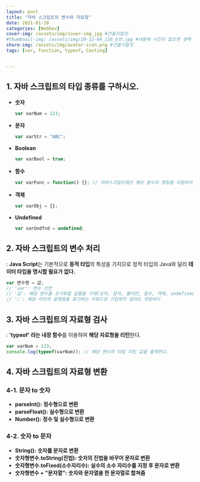 ```yaml
---
layout: post
title: "자바 스크립트의 변수와 자료형"
date: 2021-01-18
categories: [WebDev]
cover-img: /assets/img/cover-img.jpg #건들지말것
#thumbnail-img: /assets/img/20-12-04_116_6번.jpg #내용에 사진이 없으면 생략
share-img: /assets/img/avatar-icon.png #건들지말것
tags: [var, function, typeof, Casting]


---
```


## 1. 자바 스크립트의 타입 종류를 구하시오.

- **숫자**

  ```javascript
  var varNum = 123;
  ```

- **문자**

  ```javascript
  var varStr = "ABC";
  ```

- **Boolean**

  ```javascript
  var varBool = true;
  ```

- **함수**

  ```javascript
  var varFunc = function() {}; // 자바스크립트에선 해당 함수의 명칭을 지정하지 않은채 기능을 구축하여 호출할 수 있는 기능을 가진다.
  ```

- **객체**

  ```javascript
  var varObj = {};
  ```

- **Undefined**

  ```javascript
  var varUndfnd = undefined;
  ```

## 2. 자바 스크립트의 변수 처리

: **Java Script**는 기본적으로 **동적 타입**의 특성을 가지므로 정적 타입의 Java와 달리 **데이터 타입을 명시할 필요가 없다.**

```javascript
var 변수명 = 값;
// 'var': 변수 선언
// '값': 해당 변수를 초기화할 값들을 기재(숫자, 문자, 불리언, 함수, 객체, undefined)
// ';': 해당 라인의 끝맺음을 표기하는 키워드로 기입하지 않아도 무방하다
```

## 3. 자바 스크립트의 자료형 검사

: **'typeof' 라는 내장 함수**를 이용하여 **해당 자료형을 리턴**한다.

```javascript
var varNum = 123;
console.log(typeof(varNum)); // 해당 변수의 타입 리턴 값을 출력한다.
```

## 4. 자바 스크립트의 자료형 변환

### 4-1. 문자 to 숫자

- **parseInt():** **정수형으로 변환**
- **parseFloat():** **실수형으로 변환**
- **Number():** **정수 및 실수형으로 변환**

### 4-2. 숫자 to 문자

- **String():** **숫자를 문자로 변환**
- **숫자형변수.toString(진법):** **숫자의 진법을 바꾸어 문자로 변환**
- **숫자형변수.toFixed(소수자리수):** **실수의 소수 자리수를 지정 후 문자로 변환**
- **숫자형변수 + "문자열":** **숫자와 문자열을 한 문자열로 합쳐줌**
